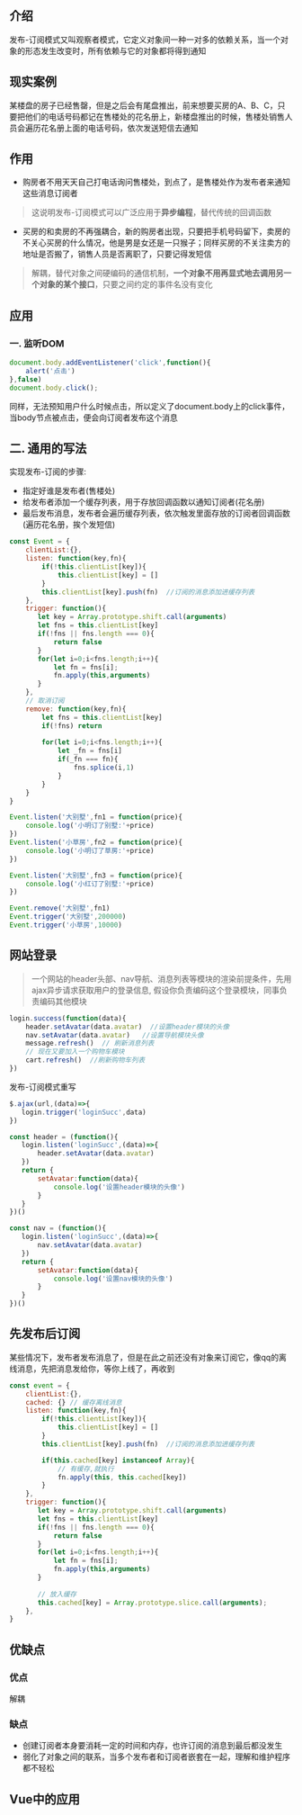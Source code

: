 ## 介绍
发布-订阅模式又叫观察者模式，它定义对象间一种一对多的依赖关系，当一个对象的形态发生改变时，所有依赖与它的对象都将得到通知
## 现实案例
某楼盘的房子已经售罄，但是之后会有尾盘推出，前来想要买房的A、B、C，只要把他们的电话号码都记在售楼处的花名册上，新楼盘推出的时候，售楼处销售人员会遍历花名册上面的电话号码，依次发送短信去通知
## 作用
* 购房者不用天天自己打电话询问售楼处，到点了，是售楼处作为发布者来通知这些消息订阅者  
>这说明发布-订阅模式可以广泛应用于**异步编程**，替代传统的回调函数
* 买房的和卖房的不再强耦合，新的购房者出现，只要把手机号码留下，卖房的不关心买房的什么情况，他是男是女还是一只猴子；同样买房的不关注卖方的地址是否搬了，销售人员是否离职了，只要记得发短信  
>解耦，替代对象之间硬编码的通信机制，**一个对象不用再显式地去调用另一个对象的某个接口**，只要之间约定的事件名没有变化
## 应用
### 一. 监听DOM
````js
document.body.addEventListener('click',function(){
    alert('点击')
},false)
document.body.click();
````
同样，无法预知用户什么时候点击，所以定义了document.body上的click事件，当body节点被点击，便会向订阅者发布这个消息
## 二. 通用的写法
实现发布-订阅的步骤:
* 指定好谁是发布者(售楼处)
* 给发布者添加一个缓存列表，用于存放回调函数以通知订阅者(花名册)
* 最后发布消息，发布者会遍历缓存列表，依次触发里面存放的订阅者回调函数(遍历花名册，挨个发短信)
````js
const Event = {
    clientList:{},
    listen: function(key,fn){
        if(!this.clientList[key]){
            this.clientList[key] = []
        }
        this.clientList[key].push(fn)  //订阅的消息添加进缓存列表
    },
    trigger: function(){
       let key = Array.prototype.shift.call(arguments)
       let fns = this.clientList[key]
       if(!fns || fns.length === 0){
           return false
       }
       for(let i=0;i<fns.length;i++){
           let fn = fns[i];
           fn.apply(this,arguments)
       }
    },
    // 取消订阅
    remove: function(key,fn){
        let fns = this.clientList[key]
        if(!fns) return
        
        for(let i=0;i<fns.length;i++){
            let _fn = fns[i]
            if(_fn === fn){
                fns.splice(i,1)
            }
        }
    }
}

Event.listen('大别墅',fn1 = function(price){
    console.log('小明订了别墅:'+price)
})
Event.listen('小草房',fn2 = function(price){
    console.log('小明订了草房:'+price)
})

Event.listen('大别墅',fn3 = function(price){
    console.log('小红订了别墅:'+price)
})

Event.remove('大别墅',fn1)
Event.trigger('大别墅',200000)
Event.trigger('小草房',10000)
````
## 网站登录
>一个网站的header头部、nav导航、消息列表等模块的渲染前提条件，先用ajax异步请求获取用户的登录信息,
假设你负责编码这个登录模块，同事负责编码其他模块
````js
login.success(function(data){
    header.setAvatar(data.avatar)  //设置header模块的头像
    nav.setAvatar(data.avatar)   //设置导航模块头像
    message.refresh()  // 刷新消息列表
    // 现在又要加入一个购物车模块
    cart.refresh()  //刷新购物车列表
})
````
发布-订阅模式重写
````js
$.ajax(url,(data)=>{
   login.trigger('loginSucc',data)
})

const header = (function(){
   login.listen('loginSucc',(data)=>{
       header.setAvatar(data.avatar)
   })
   return {
       setAvatar:function(data){
           console.log('设置header模块的头像')
       }
   }
})()

const nav = (function(){
   login.listen('loginSucc',(data)=>{
       nav.setAvatar(data.avatar)
   })
   return {
       setAvatar:function(data){
           console.log('设置nav模块的头像')
       }
   }
})()
````
## 先发布后订阅
某些情况下，发布者发布消息了，但是在此之前还没有对象来订阅它，像qq的离线消息，先把消息发给你，等你上线了，再收到
````js
const event = {
    clientList:{},
    cached: {} // 缓存离线消息
    listen: function(key,fn){
        if(!this.clientList[key]){
            this.clientList[key] = []
        }
        this.clientList[key].push(fn)  //订阅的消息添加进缓存列表

        if(this.cached[key] instanceof Array){
            // 有缓存,就执行
            fn.apply(this, this.cached[key])
        }
    },
    trigger: function(){
       let key = Array.prototype.shift.call(arguments)
       let fns = this.clientList[key]
       if(!fns || fns.length === 0){
           return false
       }
       for(let i=0;i<fns.length;i++){
           let fn = fns[i];
           fn.apply(this,arguments)
       }
       
       // 放入缓存
       this.cached[key] = Array.prototype.slice.call(arguments);
    },
}
````
## 优缺点
### 优点
解耦
### 缺点
* 创建订阅者本身要消耗一定的时间和内存，也许订阅的消息到最后都没发生
* 弱化了对象之间的联系，当多个发布者和订阅者嵌套在一起，理解和维护程序都不轻松
## Vue中的应用